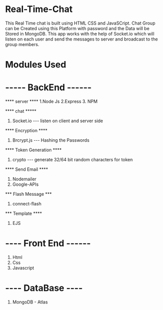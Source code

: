 # Real-Time-Chat

This Real Time chat is built using HTML CSS and JavaSCript. Chat Group can be Created using this Platform with password and the Data will be Stored in MongoDB. This app works with the 
help of Socket.io which will listen on each user and send the messages to server and broadcast to the group members.

# Modules Used

# ----- BackEnd ------

**** server ****
1.Node Js
2.Express
3. NPM

**** chat *****
1. Socket.io --- listen on client and server side


**** Encryption ****
1. Brcrypt.js --- Hashing the Passwords


**** Token Generation ****
1. crypto --- generate 32/64 bit random characters for token

**** Send Email ****
1. Nodemailer
2. Google-APIs

*** Flash Message ***
1. connect-flash

*** Template ****
1. EJS

# ---- Front End ------
1. Html
2. Css
3. Javascript

# ---- DataBase ----

1. MongoDB - Atlas
